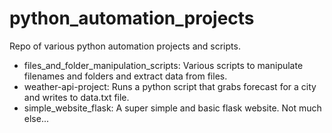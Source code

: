# python_automation_projects
Repo of various python automation projects and scripts. 

- files_and_folder_manipulation_scripts: Various scripts to manipulate filenames and folders and extract data from files.
- weather-api-project: Runs a python script that grabs forecast for a city and writes to data.txt file.
- simple_website_flask: A super simple and basic flask website. Not much else...
